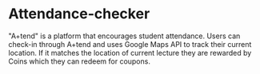 # Attendance-checker
"A+tend" is a platform that encourages student attendance. Users can check-in through A+tend and uses Google Maps API to track their current location. If it matches the location of current lecture they are rewarded by Coins which they can redeem for coupons.
